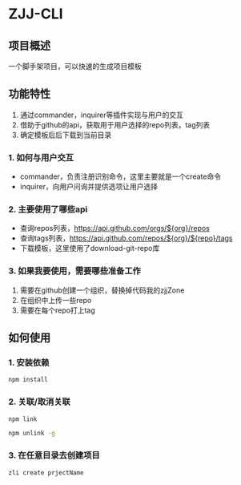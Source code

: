 # ZJJ-CLI

## 项目概述

一个脚手架项目，可以快速的生成项目模板

## 功能特性

1. 通过commander，inquirer等插件实现与用户的交互
2. 借助于github的api，获取用于用户选择的repo列表，tag列表
3. 确定模板后后下载到当前目录

### 1. 如何与用户交互
- commander，负责注册识别命令，这里主要就是一个create命令
- inquirer，向用户问询并提供选项让用户选择
### 2. 主要使用了哪些api
- 查询repos列表，https://api.github.com/orgs/${org}/repos
- 查询tags列表，https://api.github.com/repos/${org}/${repo}/tags
- 下载模板，这里使用了download-git-repo库

### 3. 如果我要使用，需要哪些准备工作
1. 需要在github创建一个组织，替换掉代码我的zjjZone
2. 在组织中上传一些repo
3. 需要在每个repo打上tag

## 如何使用

### 1. 安装依赖

```bash
npm install
```

### 2. 关联/取消关联

```bash
npm link

npm unlink -g 
```

### 3. 在任意目录去创建项目

```bash
zli create prjectName
```

